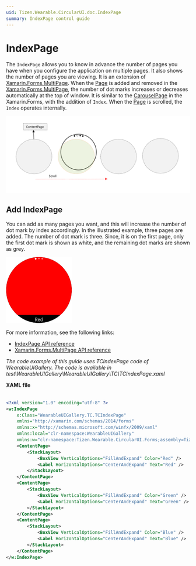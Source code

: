 ```yaml
---
uid: Tizen.Wearable.CircularUI.doc.IndexPage
summary: IndexPage control guide
---
```

# IndexPage

The `IndexPage` allows you to know in advance the number of pages you have when you configure the application on multiple pages. It also shows the number of pages you are viewing.
It is an extension of [Xamarin.Forms.MultiPage](https://developer.xamarin.com/api/type/Xamarin.Forms.MultiPage%3CT%3E/). When the [Page](https://docs.microsoft.com/en-us/xamarin/xamarin-forms/user-interface/controls/pages) is added and removed in the [Xamarin.Forms.MultiPage](https://developer.xamarin.com/api/type/Xamarin.Forms.MultiPage%3CT%3E/), the number of dot marks increases or decreases automatically at the top of window.
It is similar to the [CarouselPage](https://docs.microsoft.com/en-us/xamarin/xamarin-forms/user-interface/controls/pages#carouselpage) in the Xamarin.Forms, with the addition of `Index`.
When the [Page](https://docs.microsoft.com/en-us/xamarin/xamarin-forms/user-interface/controls/pages) is scrolled, the `Index` operates internally.

![](data/IndexPage_action.png)

## Add IndexPage

You can add as many pages you want, and this will increase the number of dot mark by index accordingly.
In the illustrated example, three pages are added. The number of dot mark is three. Since, it is on the first page, only the first dot mark is shown as white, and the remaining dot marks are shown as grey.

![IndexPage](data/IndexPage.png)

For more information, see the following links:

- [IndexPage  API reference](https://samsung.github.io/Tizen.CircularUI/api/Tizen.Wearable.CircularUI.Forms.IndexPage.html)
- [Xamarin.Forms.MultiPage  API reference](https://developer.xamarin.com/api/type/Xamarin.Forms.MultiPage%3CT%3E/)

_The code example of this guide uses TCIndexPage code of WearableUIGallery. The code is available in test\WearableUIGallery\WearableUIGallery\TC\TCIndexPage.xaml_

**XAML file**

```xml

<?xml version="1.0" encoding="utf-8" ?>
<w:IndexPage
    x:Class="WearableUIGallery.TC.TCIndexPage"
    xmlns="http://xamarin.com/schemas/2014/forms"
    xmlns:x="http://schemas.microsoft.com/winfx/2009/xaml"
    xmlns:local="clr-namespace:WearableUIGallery"
    xmlns:w="clr-namespace:Tizen.Wearable.CircularUI.Forms;assembly=Tizen.Wearable.CircularUI.Forms">
    <ContentPage>
        <StackLayout>
            <BoxView VerticalOptions="FillAndExpand" Color="Red" />
            <Label HorizontalOptions="CenterAndExpand" Text="Red" />
        </StackLayout>
    </ContentPage>
    <ContentPage>
        <StackLayout>
            <BoxView VerticalOptions="FillAndExpand" Color="Green" />
            <Label HorizontalOptions="CenterAndExpand" Text="Green" />
        </StackLayout>
    </ContentPage>
    <ContentPage>
        <StackLayout>
            <BoxView VerticalOptions="FillAndExpand" Color="Blue" />
            <Label HorizontalOptions="CenterAndExpand" Text="Blue" />
        </StackLayout>
    </ContentPage>
</w:IndexPage>
```